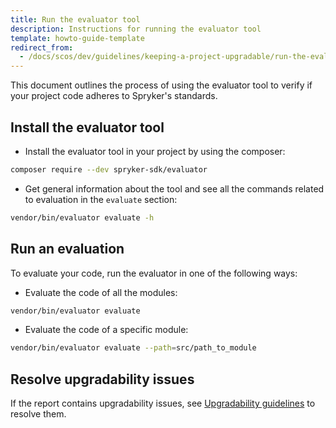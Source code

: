 ```yaml
---
title: Run the evaluator tool
description: Instructions for running the evaluator tool
template: howto-guide-template
redirect_from:
  - /docs/scos/dev/guidelines/keeping-a-project-upgradable/run-the-evaluator-tool.html
---
```


This document outlines the process of using the evaluator tool to verify if your project code adheres to Spryker's standards.

## Install the evaluator tool

* Install the evaluator tool in your project by using the composer:
```bash
composer require --dev spryker-sdk/evaluator
```

* Get general information about the tool and see all the commands related to evaluation in the `evaluate` section:

```bash
vendor/bin/evaluator evaluate -h
```

## Run an evaluation

To evaluate your code, run the evaluator in one of the following ways:

* Evaluate the code of all the modules:

```bash
vendor/bin/evaluator evaluate
```

* Evaluate the code of a specific module:

```bash
vendor/bin/evaluator evaluate --path=src/path_to_module
```

## Resolve upgradability issues

If the report contains upgradability issues, see [Upgradability guidelines](/docs/scos/dev/guidelines/keeping-a-project-upgradable/upgradability-guidelines/upgradability-guidelines.html) to resolve them.
